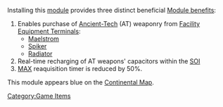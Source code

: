 Installing this [module](modules "wikilink") provides three distinct
beneficial [Module benefits](Module_benefit "wikilink"):

1.  Enables purchase of [Ancient-Tech](Ancient-Tech "wikilink") (AT)
    weaponry from [Facility](Facility "wikilink") [Equipment
    Terminals](Equipment_Terminal "wikilink"):
    -   [Maelstrom](Maelstrom "wikilink")
    -   [Spiker](Spiker "wikilink")
    -   [Radiator](Radiator "wikilink")
2.  Real-time recharging of AT weapons' capacitors within the
    [SOI](SOI "wikilink")
3.  [MAX](MAX "wikilink") reaquisition timer is reduced by 50%.

This module appears blue on the [Continental
Map](Continental_Map "wikilink").

[Category:Game Items](Category:Game_Items "wikilink")